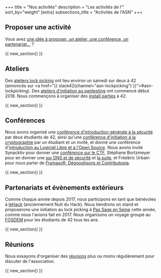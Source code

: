 +++
title = "Nos activités"
description = "Les activités de l'"
sort_by="weight"
[extra]
subsections_title = "Activités de l'ASN"
+++

## Proposer une activité

Vous avez [une idée à proposer, un atelier, une conférence, un
partenariat…](@/documentation/activités/proposer_une_activité/index.fr.md) ?

{{ new_section() }}

## Ateliers

Des [ateliers lock picking](@/activités/lock-picking/_index.md) ont lieu
environ un samedi sur deux à 42 (annoncés sur <a href="{{
slack42(channel="asn-lockpicking") }}">#asn-lockpicking</a>). Des [ateliers
d'initiation au pentesting](@/activités/ateliers-pentest/_index.md) ont
commencé début 2018.
Nous commençons à organiser des [install
parties](@/activités/install_party/_index.md) à 42.

{{ new_section() }}

## Conférences

Nous avons organisé une [conférence d'introduction générale à la
sécurité](@/activités/conférences/introduction_securité_informatique/index.fr.md)
par deux étudiants de 42, ainsi qu'une [conférence d'initiation à la
cryptographie](@/activités/conférences/introduction_cryptographie/index.fr.md) par
un étudiant et un invité, et donné une conférence d'[introduction au Logiciel
Libre et à l'Open
Source](@/activités/conférences/introduction_libre_open_source/index.fr.md).
Nous avons invité Synacktiv pour donner une [conférence sur le
CTF](@/activités/conférences/introduction_ctf/index.fr.md), Stéphane Bortzmeyer
pour en donner une [sur DNS et de
sécurité](@/activités/conférences/dns_bortzmeyer/index.fr.md) et [la
suite](@/activités/conférences/dns_bortzmeyer_2/index.fr.md), et Frédéric Urbain
pour nous parler de [Framasoft, Dégooglisons et
Contributopia](@/activités/conférences/framasoft_contributopia/index.fr.md).

{{ new_section() }}

## Partenariats et évènements extérieurs

Comme chaque année depuis 2017, nous participons en tant que bénévoles à
[leHack](@/activités/le_hack/_index.md) (anciennement Nuit du Hack).
Nous tiendrons un stand et proposerons une initiation au lock picking à [Pas
Sage en Seine](@/activités/passage_en_seine/_index.md) cette année, comme nous
l'avions fait en 2017.
Nous organisons un voyage groupé au [FOSDEM](@/activités/fosdem/_index.md) pour
les étudiants de 42 tous les ans.

{{ new_section() }}

## Réunions

Nous essayons d'organiser des [réunions](@/activités/réunions/_index.md) plus
ou moins régulièrement pour discuter de l'association.

{{ new_section() }}
